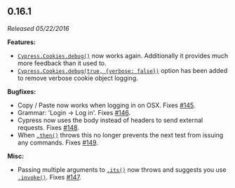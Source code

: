 ## 0.16.1

_Released 05/22/2016_

**Features:**

- [`Cypress.Cookies.debug()`](/api/cypress-api/cookies#Debug) now works again.
  Additionally it provides much more feedback than it used to.
- [`Cypress.Cookies.debug(true, {verbose: false})`](/api/cypress-api/cookies#Debug)
  option has been added to remove verbose cookie object logging.

**Bugfixes:**

- Copy / Paste now works when logging in on OSX. Fixes
  [#145](https://github.com/cypress-io/cypress/issues/145).
- Grammar: 'Login -> Log in'. Fixes
  [#146](https://github.com/cypress-io/cypress/issues/146).
- Cypress now uses the body instead of headers to send external requests. Fixes
  [#148](https://github.com/cypress-io/cypress/issues/148).
- When [`.then()`](/api/commands/then) throws this no longer prevents the next
  test from issuing any commands. Fixes
  [#149](https://github.com/cypress-io/cypress/issues/149).

**Misc:**

- Passing multiple arguments to [`.its()`](/api/commands/its) now throws and
  suggests you use [`.invoke()`](/api/commands/invoke). Fixes
  [#147](https://github.com/cypress-io/cypress/issues/147).
